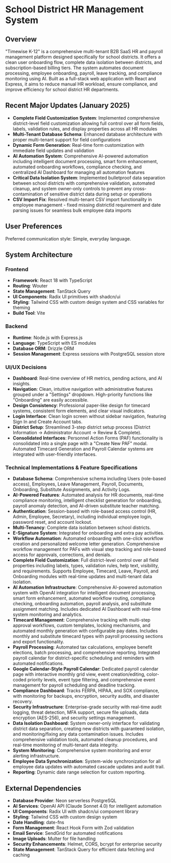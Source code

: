 # School District HR Management System

## Overview
"Timewise K-12" is a comprehensive multi-tenant B2B SaaS HR and payroll management platform designed specifically for school districts. It offers a clean user onboarding flow, complete data isolation between districts, and subscription-based billing tiers. The system automates document processing, employee onboarding, payroll, leave tracking, and compliance monitoring using AI. Built as a full-stack web application with React and Express, it aims to reduce manual HR workload, ensure compliance, and improve efficiency for school district HR departments.

## Recent Major Updates (January 2025)
- **Complete Field Customization System**: Implemented comprehensive district-level field customization allowing full control over all form fields, labels, validation rules, and display properties across all HR modules
- **Multi-Tenant Database Schema**: Enhanced database architecture with proper multi-tenant support for field configurations
- **Dynamic Form Generation**: Real-time form customization with immediate field updates and validation
- **AI Automation System**: Comprehensive AI-powered automation including intelligent document processing, smart form enhancement, automated onboarding workflows, compliance checking, and centralized AI Dashboard for managing all automation features
- **Critical Data Isolation System**: Implemented bulletproof data separation between school districts with comprehensive validation, automated cleanup, and system owner-only controls to prevent any cross-contamination of sensitive district data during setup or operations
- **CSV Import Fix**: Resolved multi-tenant CSV import functionality in employee management - fixed missing districtId requirement and date parsing issues for seamless bulk employee data imports

## User Preferences
Preferred communication style: Simple, everyday language.

## System Architecture
### Frontend
- **Framework**: React 18 with TypeScript
- **Routing**: Wouter
- **State Management**: TanStack Query
- **UI Components**: Radix UI primitives with shadcn/ui
- **Styling**: Tailwind CSS with custom design system and CSS variables for theming
- **Build Tool**: Vite

### Backend
- **Runtime**: Node.js with Express.js
- **Language**: TypeScript with ES modules
- **Database ORM**: Drizzle ORM
- **Session Management**: Express sessions with PostgreSQL session store

### UI/UX Decisions
- **Dashboard**: Real-time overview of HR metrics, pending actions, and AI insights.
- **Navigation**: Clean, intuitive navigation with administrative features grouped under a "Settings" dropdown. High-priority functions like "Onboarding" are easily accessible.
- **Design Consistency**: Professional paper-like design for timecard systems, consistent form elements, and clear visual indicators.
- **Login Interface**: Clean login screen without sidebar navigation, featuring Sign In and Create Account tabs.
- **District Setup**: Streamlined 3-step district setup process (District Information → Administrator Account → Review & Complete).
- **Consolidated Interfaces**: Personnel Action Forms (PAF) functionality is consolidated into a single page with a "Create New PAF" modal. Automated Timecard Generation and Payroll Calendar systems are integrated with user-friendly interfaces.

### Technical Implementations & Feature Specifications
- **Database Schema**: Comprehensive schema including Users (role-based access), Employees, Leave Management, Payroll, Documents, Onboarding, Substitute Assignments, and Activity Logs.
- **AI-Powered Features**: Automated analysis for HR documents, real-time compliance monitoring, intelligent checklist generation for onboarding, payroll anomaly detection, and AI-driven substitute teacher matching.
- **Authentication**: Session-based with role-based access control (HR, Admin, Employee, Secretary), including individual employee login, password reset, and account lockout.
- **Multi-Tenancy**: Complete data isolation between school districts.
- **E-Signature System**: Integrated for onboarding and extra pay activities.
- **Workflow Automation**: Automated onboarding with one-click workflow creation and personalized welcome letter generation. Comprehensive workflow management for PAFs with visual step tracking and role-based access for approvals, corrections, and denials.
- **Complete Field Customization**: Full district-level control over all field properties including labels, types, validation rules, help text, visibility, and requirements. Supports Employee, Timecard, Leave, Payroll, and Onboarding modules with real-time updates and multi-tenant data isolation.
- **AI Automation Infrastructure**: Comprehensive AI-powered automation system with OpenAI integration for intelligent document processing, smart form enhancement, automated workflow routing, compliance checking, onboarding automation, payroll analysis, and substitute assignment matching. Includes dedicated AI Dashboard with real-time system monitoring and analytics.
- **Timecard Management**: Comprehensive tracking with multi-step approval workflows, custom templates, locking mechanisms, and automated monthly generation with configurable pay dates. Includes monthly and substitute timecard types with payroll processing sections and export functionality.
- **Payroll Processing**: Automated tax calculations, employee benefit elections, batch processing, and comprehensive reporting. Integrated payroll calendar for district-specific scheduling and reminders with automated notifications.
- **Google Calendar-Style Payroll Calendar**: Dedicated payroll calendar page with interactive monthly grid view, event creation/editing, color-coded priority levels, event type filtering, and comprehensive event management for payroll scheduling and deadline tracking.
- **Compliance Dashboard**: Tracks FERPA, HIPAA, and SOX compliance, with monitoring for backups, encryption, security audits, and disaster recovery.
- **Security Infrastructure**: Enterprise-grade security with real-time audit logging, threat detection, MFA support, secure file uploads, data encryption (AES-256), and security settings management.
- **Data Isolation Dashboard**: System owner-only interface for validating district data separation, creating new districts with guaranteed isolation, and monitoring/fixing any data contamination issues. Includes comprehensive validation tools, automated cleanup procedures, and real-time monitoring of multi-tenant data integrity.
- **System Monitoring**: Comprehensive system monitoring and error alerting infrastructure.
- **Employee Data Synchronization**: System-wide synchronization for all employee data updates with automated cascade updates and audit trail.
- **Reporting**: Dynamic date range selection for custom reporting.

## External Dependencies
- **Database Provider**: Neon serverless PostgreSQL
- **AI Services**: OpenAI API (Claude Sonnet 4.0) for intelligent automation
- **UI Components**: Radix UI with shadcn/ui component library
- **Styling**: Tailwind CSS with custom design system
- **Date Handling**: date-fns
- **Form Management**: React Hook Form with Zod validation
- **Email Service**: SendGrid for automated notifications
- **Image Uploads**: Multer for file handling
- **Security Enhancements**: Helmet, CORS, bcrypt for enterprise security
- **State Management**: TanStack Query for efficient data fetching and caching